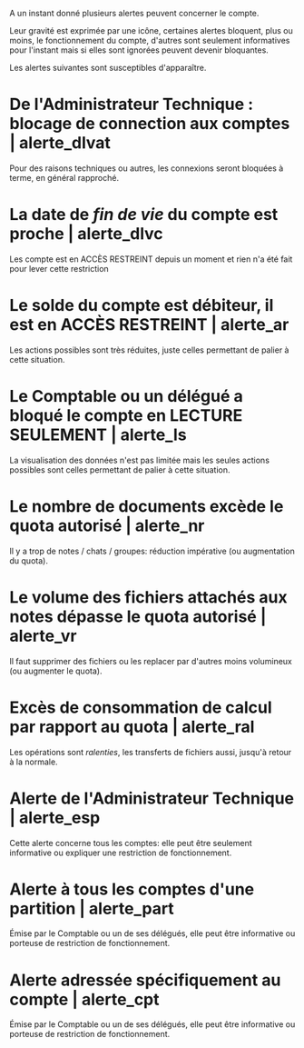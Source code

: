 
A un instant donné plusieurs alertes peuvent concerner le compte. 

Leur gravité est exprimée par une icône, certaines alertes bloquent, plus ou moins, le fonctionnement du compte, d'autres sont seulement informatives pour l'instant mais si elles sont ignorées peuvent devenir bloquantes.

Les alertes suivantes sont susceptibles d'apparaître.

# De l'Administrateur Technique : blocage de connection aux comptes | alerte_dlvat
Pour des raisons techniques ou autres, les connexions seront bloquées à terme, en général rapproché.

# La date de _fin de vie_ du compte est proche | alerte_dlvc
Les compte est en ACCÈS RESTREINT depuis un moment et rien n'a été fait pour lever cette restriction

# Le solde du compte est débiteur, il est en ACCÈS RESTREINT | alerte_ar
Les actions possibles sont très réduites, juste celles permettant de palier à cette situation.

# Le Comptable ou un délégué a bloqué le compte en LECTURE SEULEMENT | alerte_ls
La visualisation des données n'est pas limitée mais les seules actions possibles sont celles permettant de palier à cette situation.

# Le nombre de documents excède le quota autorisé | alerte_nr
Il y a trop de notes / chats / groupes: réduction impérative (ou augmentation du quota).

# Le volume des fichiers attachés aux notes dépasse le quota autorisé | alerte_vr
Il faut supprimer des fichiers ou les replacer par d'autres moins volumineux (ou augmenter le quota).

# Excès de consommation de calcul par rapport au quota | alerte_ral
Les opérations sont _ralenties_, les transferts de fichiers aussi, jusqu'à retour à la normale.

# Alerte de l'Administrateur Technique | alerte_esp
Cette alerte concerne tous les comptes: elle peut être seulement informative ou expliquer une restriction de fonctionnement.

# Alerte à tous les comptes d'une partition | alerte_part
Émise par le Comptable ou un de ses délégués, elle peut être informative ou porteuse de restriction de fonctionnement.

# Alerte adressée spécifiquement au compte | alerte_cpt
Émise par le Comptable ou un de ses délégués, elle peut être informative ou porteuse de restriction de fonctionnement.
